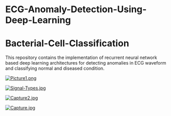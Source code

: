 # ECG-Anomaly-Detection-Using-Deep-Learning

# Bacterial-Cell-Classification

This repository contains the implementation of recurrent neural network based deep learning architectures for detecting anomalies in ECG waveform and classifying normal and diseased condition.

[![Picture1.png](https://i.postimg.cc/SNWJ8vbt/Picture1.png)](https://postimg.cc/YhCrB891)


[![Signal-Types.jpg](https://i.postimg.cc/C5CSZ9nG/Signal-Types.jpg)](https://postimg.cc/YLSJZn30)


[![Capture2.jpg](https://i.postimg.cc/wvCjRhfp/Capture2.jpg)](https://postimg.cc/hz0BH7Ry)


[![Capture.jpg](https://i.postimg.cc/434ZY8Xt/Capture.jpg)](https://postimg.cc/YvPTVzGq)
